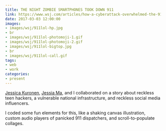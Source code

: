 ```yaml
---
title: THE NIGHT ZOMBIE SMARTPHONES TOOK DOWN 911
link: https://www.wsj.com/articles/how-a-cyberattack-overwhelmed-the-911-system-1488554972
date: 2017-03-03 12:00:00
images:
- images/wsj/911lol-hp.jpg
- br
- images/wsj/911lol-photomoji-1.gif
- images/wsj/911lol-photomoji-2.gif
- images/wsj/911lol-bigtop.jpg
- br
- images/wsj/911lol-call.gif
tags:
- web
- work
categories:
- present
---
```


[Jessica Kuronen](http://www.jesskuronen.com/), [Jessia Ma](http://www.jessiama.com/), and I collaborated on a story about reckless teen hackers, a vulnerable national infrastructure, and reckless social media influencers.

I coded some fun elements for this, like a shaking canvas illustration, custom audio players of panicked 911 dispatchers, and scroll-to-populate collages.
